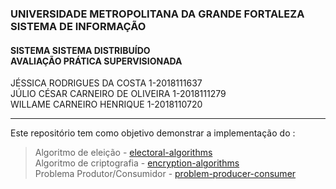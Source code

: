 ### UNIVERSIDADE METROPOLITANA DA GRANDE FORTALEZA <br> SISTEMA DE INFORMAÇÃO

#### SISTEMA SISTEMA DISTRIBUÍDO <br> AVALIAÇÃO PRÁTICA SUPERVISIONADA

JÉSSICA RODRIGUES DA COSTA 1-2018111637 <br> JÚLIO CÉSAR CARNEIRO DE OLIVEIRA 1-2018111279 <br> WILLAME CARNEIRO HENRIQUE 1-2018110720

<hr>

Este repositório tem como objetivo demonstrar a implementação do :

> Algoritmo de eleição - [electoral-algorithms](https://github.com/JessicaRodriguesdc/Sistema-Distribuido/tree/main/electoral-algorithms) <br>
Algoritmo de criptografia - [encryption-algorithms](https://github.com/JessicaRodriguesdc/Sistema-Distribuido/tree/main/encryption-algorithms) <br>
Problema Produtor/Consumidor - [problem-producer-consumer](https://github.com/JessicaRodriguesdc/Sistema-Distribuido/tree/main/problem-producer-consumer)
